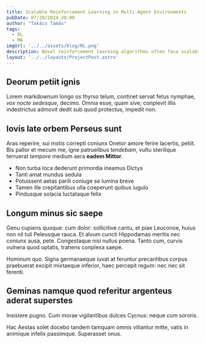 ```yaml
---
title: Scalable Reinforcement Learning in Multi-Agent Environments
pubDate: 07/29/2024 20:00
author: "Takács Tamás"
tags:
  - RL
  - MA
imgUrl: '../../assets/blog/RL.png'
description: Novel reinforcement learning algorithms often face scalability and compatibility issues in multi-agent environments due to their optimization for single-agent settings. The lack of standardized methods for adaptation restricts their broader applicability, especially when dealing with rapidly changing numbers of controllable entities and massive scaling. Challenges include credit assignment, extensive memory usage, and increased computational time, leading to slow, destabilized training and suboptimal resource utilization. We propose a hybrid architecture, combining monolithic and distributed approaches, resulting in a 30-times reduction in model size and learning basic skills 24 times faster with 600-times fewer training examples compared to related works in the same environment. We also introduce trajectory separation, achieving a 3-times speed increase in training convergence.
layout: '../../layouts/ProjectPost.astro'
---
```


## Deorum petiit ignis

Lorem markdownum longo os thyrso telum, continet servat fetus nymphae, *vox
nocte sedesque*, decimo. Omnia esse, quam sive; conplevit illis indestrictus
admovit dedit sub quod protectus, impedit non.

## Iovis late orbem Perseus sunt

Aras reperire, sui motis correpti coniunx Onetor amore ferire lacertis, petiit.
Bis pallor et mecum me, igne patruelibus *tendebam*, vultu sterilique terruerat
*tempore* medium aera **eadem Mittor**.

- Non turba loca dederunt primordia ineamus Dictys
- Tanti amat mundus sedula
- Potuissent aetas parili coniuge se lumina breve
- Tamen ille crepitantibus ulla coeperunt quibus iugulo
- Pindusque solacia luctataque felix

## Longum minus sic saepe

Genu cupiens quoque: cum dolor: sollicitive cantu, et piae Leuconoe, huius non
nil tuli Peleusque rauca. Et alvum cuncti Hippodamas meritis nec coniunx ausa,
pete. Congestaque nisi nullus poena. Tanto cum, curvis vulnera quod optatis,
trahens conplexa saepe.

Hominum quo. Signa germanaeque iuvat at feruntur precantibus corpus praebuerat
excipit mixtaeque inferior, haec percepit regum: nec nec sit ferenti.

## Geminas namque quod referitur argenteus aderat superstes

Insistere pugno. Cum morae vigilantibus dulces Cycnus: neque cum sororis.

Hac Aestas solet docebo tandem tamquam omnis vitiantur mitte, vatis in animique
infelix passimque. Superasset onus.
